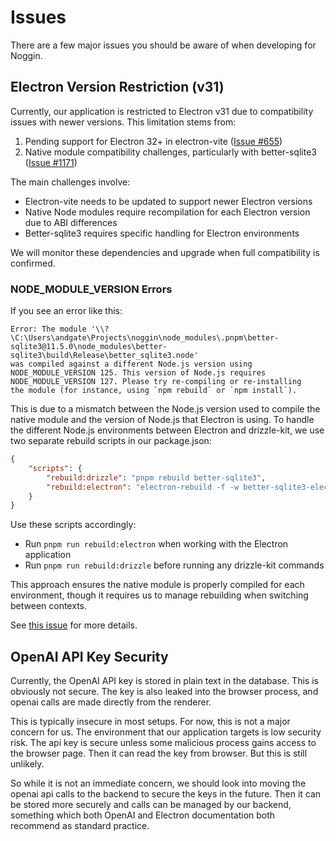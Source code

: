 # Issues

There are a few major issues you should be aware of when developing for Noggin.

## Electron Version Restriction (v31)

Currently, our application is restricted to Electron v31 due to compatibility issues with newer versions. This limitation stems from:

1. Pending support for Electron 32+ in electron-vite ([Issue #655](https://github.com/alex8088/electron-vite/issues/655))
2. Native module compatibility challenges, particularly with better-sqlite3 ([Issue #1171](https://github.com/WiseLibs/better-sqlite3/issues/1171))

The main challenges involve:

-   Electron-vite needs to be updated to support newer Electron versions
-   Native Node modules require recompilation for each Electron version due to ABI differences
-   Better-sqlite3 requires specific handling for Electron environments

We will monitor these dependencies and upgrade when full compatibility is confirmed.

### NODE_MODULE_VERSION Errors

If you see an error like this:

```
Error: The module '\\?\C:\Users\andgate\Projects\noggin\node_modules\.pnpm\better-sqlite3@11.5.0\node_modules\better-sqlite3\build\Release\better_sqlite3.node'
was compiled against a different Node.js version using
NODE_MODULE_VERSION 125. This version of Node.js requires
NODE_MODULE_VERSION 127. Please try re-compiling or re-installing
the module (for instance, using `npm rebuild` or `npm install`).
```

This is due to a mismatch between the Node.js version used to compile the native module and the version of Node.js that Electron is using. To handle the different Node.js environments between Electron and drizzle-kit, we use two separate rebuild scripts in our package.json:

```json
{
    "scripts": {
        "rebuild:drizzle": "pnpm rebuild better-sqlite3",
        "rebuild:electron": "electron-rebuild -f -w better-sqlite3-electron && electron-builder install-app-deps"
    }
}
```

Use these scripts accordingly:

-   Run `pnpm run rebuild:electron` when working with the Electron application
-   Run `pnpm run rebuild:drizzle` before running any drizzle-kit commands

This approach ensures the native module is properly compiled for each environment, though it requires us to manage rebuilding when switching between contexts.

See [this issue](https://github.com/WiseLibs/better-sqlite3/issues/1171) for more details.

## OpenAI API Key Security

Currently, the OpenAI API key is stored in plain text in the database. This is obviously not secure. The key is also leaked into the browser process, and openai calls are made directly from the renderer.

This is typically insecure in most setups. For now, this is not a major concern for us. The environment that our application targets is low security risk. The api key is secure unless some malicious process gains access to the browser page. Then it can read the key from browser. But this is still unlikely.

So while it is not an immediate concern, we should look into moving the openai api calls to the backend to secure the keys in the future. Then it can be stored more securely and calls can be managed by our backend, something which both OpenAI and Electron documentation both recommend as standard practice.
